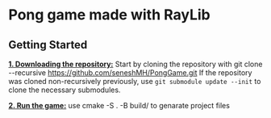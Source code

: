 <h1>Pong game made with RayLib</h1>

<h2>Getting Started</h2>

<ins>**1. Downloading the repository:**</ins>
Start by cloning the repository with
git clone --recursive https://github.com/seneshMH/PongGame.git
If the repository was cloned non-recursively previously, use `git submodule update --init` to clone the necessary submodules.

<ins>**2. Run the game:**</ins>
use cmake -S . -B build/ to genarate project files
